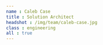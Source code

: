 ```yaml
---
name : Caleb Case
title : Solution Architect
headshot : /img/team/caleb-case.jpg
class : engineering
all : true
---
```

